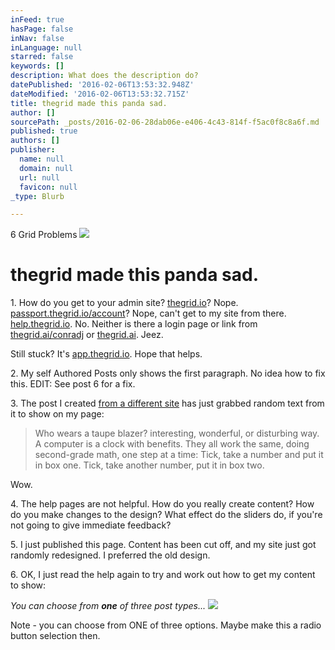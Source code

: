 ```yaml
---
inFeed: true
hasPage: false
inNav: false
inLanguage: null
starred: false
keywords: []
description: What does the description do?
datePublished: '2016-02-06T13:53:32.948Z'
dateModified: '2016-02-06T13:53:32.715Z'
title: thegrid made this panda sad.
author: []
sourcePath: _posts/2016-02-06-28dab06e-e406-4c43-814f-f5ac0f8c8a6f.md
published: true
authors: []
publisher:
  name: null
  domain: null
  url: null
  favicon: null
_type: Blurb

---
```

6 Grid Problems
![](https://the-grid-user-content.s3-us-west-2.amazonaws.com/eeefbc17-5b54-4efc-ac66-2ce3b3b69a96.jpg)

# thegrid made this panda sad.

1\. How do you get to your admin site? [thegrid.io][0]? Nope. [passport.thegrid.io/account][1]? Nope, can't get to my site from there.  [help.thegrid.io][2]. No. Neither is there a login page or link from  [thegrid.ai/conradj][3] or [thegrid.ai][4]. Jeez.

Still stuck? It's [app.thegrid.io][5]. Hope that helps.

2\. My self Authored Posts only shows the first paragraph. No idea how to fix this. EDIT: See post 6 for a fix.

3\. The post I created [from a different site][6] has just grabbed random text from it to show on my page:

> Who wears a taupe blazer? interesting, wonderful, or disturbing way. A computer is a clock with benefits. They all work the same, doing second-grade math, one step at a time: Tick, take a number and put it in box one. Tick, take another number, put it in box two.

Wow.

4\. The help pages are not helpful. How do you really create content? How do you make changes to the design? What effect do the sliders do, if you're not going to give immediate feedback?

5\. I just published this page. Content has been cut off, and my site just got randomly redesigned. I preferred the old design.

6\. OK, I just read the help again to try and work out how to get my content to show:

_You can choose from **one** of three post types..._
![](https://the-grid-user-content.s3-us-west-2.amazonaws.com/55884d95-dd67-4258-a801-511f3261eea9.gif)

Note - you can choose from ONE of three options. Maybe make this a radio button selection then.

[0]: http://thegrid.io/
[1]: https://passport.thegrid.io/account
[2]: http://help.thegrid.io/
[3]: https://thegrid.ai/conradj/
[4]: thegrid.ai
[5]: app.thegrid.io
[6]: http://www.bloomberg.com/graphics/2015-paul-ford-what-is-code/